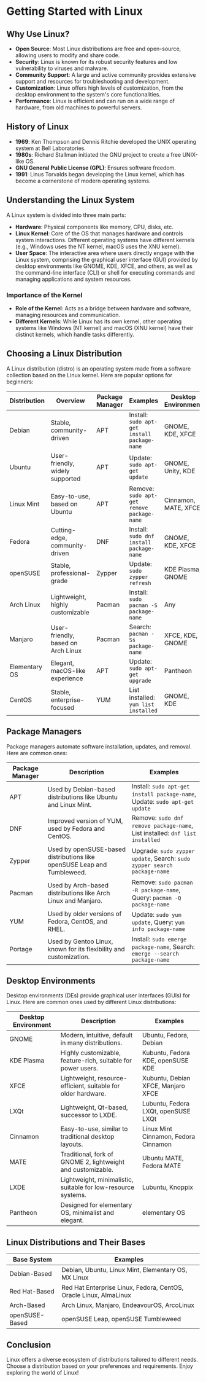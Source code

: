 
# Getting Started with Linux


## Why Use Linux?

- **Open Source**: Most Linux distributions are free and open-source, allowing users to modify and share code.
- **Security**: Linux is known for its robust security features and low vulnerability to viruses and malware.
- **Community Support**: A large and active community provides extensive support and resources for troubleshooting and development.
- **Customization**: Linux offers high levels of customization, from the desktop environment to the system's core functionalities.
- **Performance**: Linux is efficient and can run on a wide range of hardware, from old machines to powerful servers.


## History of Linux

- **1969**: Ken Thompson and Dennis Ritchie developed the UNIX operating system at Bell Laboratories.
- **1980s**: Richard Stallman initiated the GNU project to create a free UNIX-like OS.
- **GNU General Public License (GPL)**: Ensures software freedom.
- **1991**: Linus Torvalds began developing the Linux kernel, which has become a cornerstone of modern operating systems.



## Understanding the Linux System

A Linux system is divided into three main parts:
- **Hardware**: Physical components like memory, CPU, disks, etc.
- **Linux Kernel**: Core of the OS that manages hardware and controls system interactions. Different operating systems have different kernels (e.g., Windows uses the NT kernel, macOS uses the XNU kernel).
- **User Space**: The interactive area where users directly engage with the Linux system, comprising the graphical user interface (GUI) provided by desktop environments like GNOME, KDE, XFCE, and others, as well as the command-line interface (CLI) or shell for executing commands and managing applications and system resources.

### Importance of the Kernel

- **Role of the Kernel**: Acts as a bridge between hardware and software, managing resources and communication.
- **Different Kernels**: While Linux has its own kernel, other operating systems like Windows (NT kernel) and macOS (XNU kernel) have their distinct kernels, which handle tasks differently.

## Choosing a Linux Distribution

A Linux distribution (distro) is an operating system made from a software collection based on the Linux kernel. Here are popular options for beginners:

| Distribution     | Overview                               | Package Manager  | Examples                                                                  | Desktop Environment | Uses                              |
|------------------|----------------------------------------|------------------|---------------------------------------------------------------------------|---------------------|-----------------------------------|
| Debian           | Stable, community-driven                | APT              | Install: `sudo apt-get install package-name`                              | GNOME, KDE, XFCE    | General-purpose, servers          |
| Ubuntu           | User-friendly, widely supported         | APT              | Update: `sudo apt-get update`                                             | GNOME, Unity, KDE   | Desktops, laptops, servers        |
| Linux Mint       | Easy-to-use, based on Ubuntu            | APT              | Remove: `sudo apt-get remove package-name`                                | Cinnamon, MATE, XFCE| Desktops, laptops                  |
| Fedora           | Cutting-edge, community-driven          | DNF              | Install: `sudo dnf install package-name`                                  | GNOME, KDE, XFCE    | Desktops, laptops                  |
| openSUSE         | Stable, professional-grade              | Zypper           | Update: `sudo zypper refresh`                                             | KDE Plasma, GNOME   | Desktops, laptops, servers         |
| Arch Linux       | Lightweight, highly customizable        | Pacman           | Install: `sudo pacman -S package-name`                                    | Any                | Experienced users, customization   |
| Manjaro          | User-friendly, based on Arch Linux      | Pacman           | Search: `pacman -Ss package-name`                                         | XFCE, KDE, GNOME    | Desktops, laptops                  |
| Elementary OS    | Elegant, macOS-like experience          | APT              | Update: `sudo apt-get upgrade`                                            | Pantheon           | Desktops, laptops                  |
| CentOS           | Stable, enterprise-focused              | YUM              | List installed: `yum list installed`                                       | GNOME, KDE         | Servers, enterprise environments   |

## Package Managers

Package managers automate software installation, updates, and removal. Here are common ones:

| Package Manager  | Description                                                                              | Examples                                                                                           |
|------------------|------------------------------------------------------------------------------------------|----------------------------------------------------------------------------------------------------|
| APT              | Used by Debian-based distributions like Ubuntu and Linux Mint.                            | Install: `sudo apt-get install package-name`, Update: `sudo apt-get update`                          |
| DNF              | Improved version of YUM, used by Fedora and CentOS.                                        | Remove: `sudo dnf remove package-name`, List installed: `dnf list installed`                         |
| Zypper           | Used by openSUSE-based distributions like openSUSE Leap and Tumbleweed.                    | Upgrade: `sudo zypper update`, Search: `sudo zypper search package-name`                             |
| Pacman           | Used by Arch-based distributions like Arch Linux and Manjaro.                              | Remove: `sudo pacman -R package-name`, Query: `pacman -Q package-name`                               |
| YUM              | Used by older versions of Fedora, CentOS, and RHEL.                                        | Update: `sudo yum update`, Query: `yum info package-name`                                            |
| Portage          | Used by Gentoo Linux, known for its flexibility and customization.                          | Install: `sudo emerge package-name`, Search: `emerge --search package-name`                           |

## Desktop Environments

Desktop environments (DEs) provide graphical user interfaces (GUIs) for Linux. Here are common ones used by different Linux distributions:

| Desktop Environment | Description                                                                                            | Examples                                       |
|---------------------|--------------------------------------------------------------------------------------------------------|------------------------------------------------|
| GNOME               | Modern, intuitive, default in many distributions.                                                      | Ubuntu, Fedora, Debian                         |
| KDE Plasma          | Highly customizable, feature-rich, suitable for power users.                                            | Kubuntu, Fedora KDE, openSUSE KDE              |
| XFCE                | Lightweight, resource-efficient, suitable for older hardware.                                            | Xubuntu, Debian XFCE, Manjaro XFCE             |
| LXQt                | Lightweight, Qt-based, successor to LXDE.                                                               | Lubuntu, Fedora LXQt, openSUSE LXQt            |
| Cinnamon            | Easy-to-use, similar to traditional desktop layouts.                                                    | Linux Mint Cinnamon, Fedora Cinnamon            |
| MATE                | Traditional, fork of GNOME 2, lightweight and customizable.                                             | Ubuntu MATE, Fedora MATE                        |
| LXDE                | Lightweight, minimalistic, suitable for low-resource systems.                                            | Lubuntu, Knoppix                                |
| Pantheon            | Designed for elementary OS, minimalist and elegant.                                                     | elementary OS                                   |

## Linux Distributions and Their Bases

| Base System       | Examples                        |
|-------------------|---------------------------------|
| Debian-Based      | Debian, Ubuntu, Linux Mint, Elementary OS, MX Linux             |
| Red Hat-Based     | Red Hat Enterprise Linux, Fedora, CentOS, Oracle Linux, AlmaLinux |
| Arch-Based        | Arch Linux, Manjaro, EndeavourOS, ArcoLinux                        |
| openSUSE-Based    | openSUSE Leap, openSUSE Tumbleweed                               |

## Conclusion

Linux offers a diverse ecosystem of distributions tailored to different needs. Choose a distribution based on your preferences and requirements. Enjoy exploring the world of Linux!
